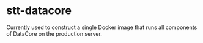 # stt-datacore

Currently used to construct a single Docker image that runs all components of DataCore on the production server.
